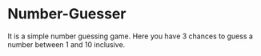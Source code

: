 # Number-Guesser
It is a simple number guessing game. Here you have 3 chances to guess a number between 1 and 10 inclusive.
